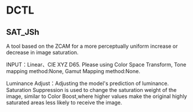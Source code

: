 # DCTL

## SAT_JSh

A tool based on the ZCAM for a more perceptually uniform increase or decrease in image saturation.

INPUT：Linear、CIE XYZ D65. Please using Color Space Transform, Tone mapping method:None, Gamut Mapping method:None.

Luminance Adjust：Adjusting the model's prediction of luminance. Saturation Suppression is used to change the saturation weight of the image, similar to Color Boost,where higher values make the original highly saturated areas less likely to receive the image.
